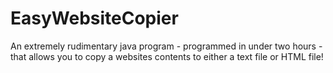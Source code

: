 # EasyWebsiteCopier
An extremely rudimentary java program - programmed in under two hours - that allows you to copy a websites contents to either a text file or HTML file!
